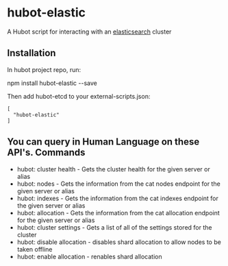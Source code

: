 hubot-elastic
==

A Hubot script for interacting with an [elasticsearch](http://www.elasticsearch.org/x) cluster

Installation
---

In hubot project repo, run:

npm install hubot-elastic --save

Then add hubot-etcd to your external-scripts.json:

```
[
  "hubot-elastic"
]
```

You can query in Human Language on these API's.
Commands
---
* hubot: cluster health - Gets the cluster health for the given server or alias
* hubot: nodes - Gets the information from the cat nodes endpoint for the given server or alias
* hubot: indexes - Gets the information from the cat indexes endpoint for the given server or alias
* hubot: allocation - Gets the information from the cat allocation endpoint for the given server or alias
* hubot: cluster settings - Gets a list of all of the settings stored for the cluster
* hubot: disable allocation - disables shard allocation to allow nodes to be taken offline
* hubot: enable allocation - renables shard allocation
